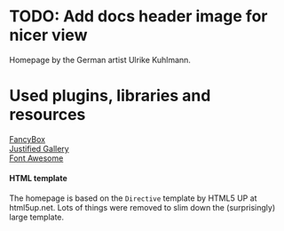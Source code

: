 # TODO: Add docs header image for nicer view

Homepage by the German artist Ulrike Kuhlmann.

# Used plugins, libraries and resources

[FancyBox](http://fancyapps.com/fancybox/3/)\
[Justified Gallery](https://miromannino.github.io/Justified-Gallery/)\
[Font Awesome](https://fontawesome.com)

#### HTML template

The homepage is based on the `Directive` template by HTML5 UP at html5up.net.
Lots of things were removed to slim down the (surprisingly) large template.
